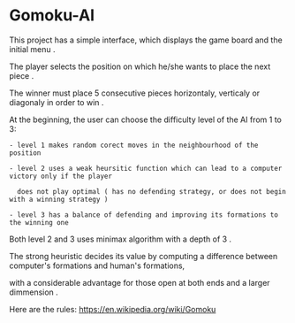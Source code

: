 # Gomoku-AI

  This project has a simple interface, which displays the game board and the initial menu . 
  
  The player selects the position on which he/she wants to place the next piece . 
  
  The winner must place 5 consecutive pieces horizontaly, verticaly or diagonaly in order to win . 
  
  At the beginning, the user can choose the difficulty level of the AI from 1 to 3:
  
    - level 1 makes random corect moves in the neighbourhood of the position 
    
    - level 2 uses a weak heursitic function which can lead to a computer victory only if the player 
    
      does not play optimal ( has no defending strategy, or does not begin with a winning strategy ) 
      
    - level 3 has a balance of defending and improving its formations to the winning one 
    
  
  Both level 2 and 3 uses minimax algorithm with a depth of 3 . 
  
  The strong heuristic decides its value by computing a difference between computer's formations and human's formations, 
  
with a considerable advantage for those open at both ends and a larger dimmension . 


Here are the rules: https://en.wikipedia.org/wiki/Gomoku

